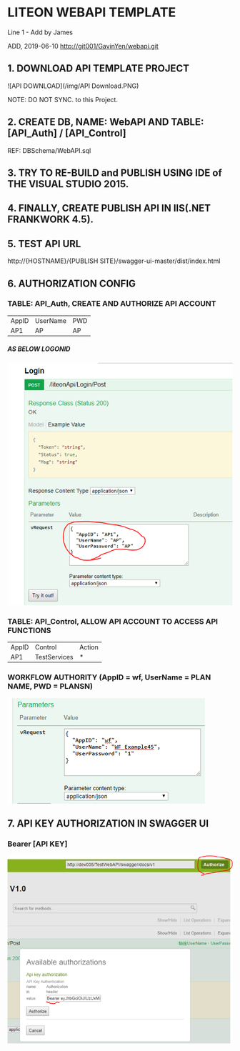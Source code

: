 # LITEON WEBAPI TEMPLATE

Line 1 - Add by James

ADD, 2019-06-10
<http://git001/GavinYen/webapi.git>

## 1. DOWNLOAD API TEMPLATE PROJECT

![API DOWNLOAD](/img/API Download.PNG)

NOTE: DO NOT SYNC. to this Project.

## 2. CREATE DB, NAME: WebAPI AND TABLE: [API_Auth] / [API_Control]

REF: DBSchema/WebAPI.sql

## 3. TRY TO RE-BUILD and PUBLISH USING IDE of THE VISUAL STUDIO 2015.


## 4. FINALLY, CREATE PUBLISH API IN IIS(.NET FRANKWORK 4.5).


## 5. TEST API URL

http://{HOSTNAME}/{PUBLISH SITE}/swagger-ui-master/dist/index.html

## 6. AUTHORIZATION CONFIG

### TABLE: API_Auth, CREATE AND AUTHORIZE API ACCOUNT 
<table>
    <tr>
        <td>AppID</td>
		<td>UserName</td>
		<td>PWD</td>
    </tr>
	<tr>
        <td>AP1</td>
		<td>AP</td>
		<td>AP</td>
    </tr>
</table>

##### AS BELOW LOGONID
![API DOWNLOAD](/img/API_Logoin.PNG)

### TABLE: API_Control, ALLOW API ACCOUNT TO ACCESS API FUNCTIONS 
<table>
    <tr>
        <td>AppID</td>
		<td>Control</td>
		<td>Action</td>
    </tr>
	<tr>
        <td>AP1</td>
		<td>TestServices</td>
		<td>*</td>
    </tr>
</table>

### WORKFLOW AUTHORITY (AppID = wf, UserName = PLAN NAME, PWD = PLANSN)

![API DOWNLOAD](/img/wf.PNG)

## 7. API KEY AUTHORIZATION IN SWAGGER UI
### Bearer [API KEY] 
![API DOWNLOAD](/img/Swagger.PNG)
